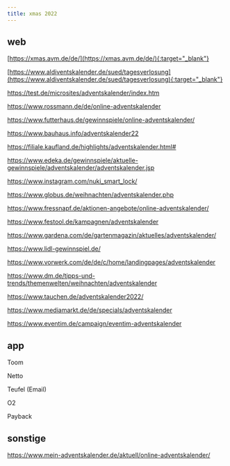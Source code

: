 ```yaml
---
title: xmas 2022
---
```

## web 

[https://xmas.avm.de/de/](https://xmas.avm.de/de/){:target="_blank"}

[https://www.aldiventskalender.de/sued/tagesverlosung](https://www.aldiventskalender.de/sued/tagesverlosung){:target="_blank"}

https://test.de/microsites/adventskalender/index.htm

https://www.rossmann.de/de/online-adventskalender

https://www.futterhaus.de/gewinnspiele/online-adventskalender/

https://www.bauhaus.info/adventskalender22

https://filiale.kaufland.de/highlights/adventskalender.html#

https://www.edeka.de/gewinnspiele/aktuelle-gewinnspiele/adventskalender/adventskalender.jsp

https://www.instagram.com/nuki_smart_lock/

https://www.globus.de/weihnachten/adventskalender.php

https://www.fressnapf.de/aktionen-angebote/online-adventskalender/

https://www.festool.de/kampagnen/adventskalender

https://www.gardena.com/de/gartenmagazin/aktuelles/adventskalender/

https://www.lidl-gewinnspiel.de/

https://www.vorwerk.com/de/de/c/home/landingpages/adventskalender

https://www.dm.de/tipps-und-trends/themenwelten/weihnachten/adventskalender

https://www.tauchen.de/adventskalender2022/

https://www.mediamarkt.de/de/specials/adventskalender

https://www.eventim.de/campaign/eventim-adventskalender



## app

Toom

Netto

Teufel (Email)

O2

Payback


## sonstige

https://www.mein-adventskalender.de/aktuell/online-adventskalender/
